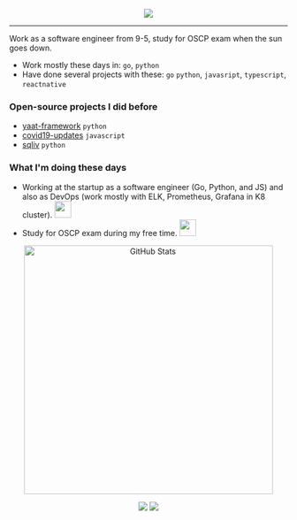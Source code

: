 <p align="center">
  <img src="https://media.giphy.com/media/WKdWA04KRn58A/giphy.gif">
</p>

---

Work as a software engineer from 9-5, study for OSCP exam when the sun goes down.

- Work mostly these days in: `go`, `python`
- Have done several projects with these: `go` `python`, `javasript`, `typescript`, `reactnative`

### Open-source projects I did before

- [yaat-framework](https://github.com/yaat-project/yaat) `python`
- [covid19-updates](https://github.com/the-robot/covid19-updates) `javascript`
- [sqliv](https://github.com/the-robot/sqliv) `python`

### What I'm doing these days

- Working at the startup as a software engineer (Go, Python, and JS) and also as DevOps (work mostly with ELK, Prometheus, Grafana in K8 cluster). <img src="https://media.giphy.com/media/WUlplcMpOCEmTGBtBW/giphy.gif" width="30"> 
- Study for OSCP exam during my free time. <img src="https://media4.giphy.com/media/j2MdR1QwTi7iX6l3sd/giphy.gif" width="30">

<p align="center"><img src="https://github-readme-stats.vercel.app/api?username=the-robot&amp;show_icons=true&theme=merko" alt="GitHub Stats" width="450"></p>
<p align="center">
  <a href="https://github.com/the-robot"><img src="https://img.shields.io/github/followers/the-robot?color=%2365B57B&logoColor=65B57B&logo=github&style=for-the-badge"></a>
  <img src="https://img.shields.io/badge/dynamic/json?style=for-the-badge&labelColor=black&color=%23ffa116&label=Solved&query=solved&url=https%3A%2F%2Fleetcode-badge.vercel.app%2Fapi%2Fusers%2Fthe-robot&logo=leetcode&logoColor=yellow"/>
</p>
